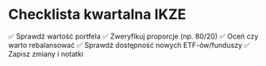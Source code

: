 # Checklista kwartalna IKZE

✅ Sprawdź wartość portfela
✅ Zweryfikuj proporcje (np. 80/20)
✅ Oceń czy warto rebalansować
✅ Sprawdź dostępność nowych ETF-ów/funduszy
✅ Zapisz zmiany i notatki
